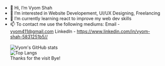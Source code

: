 - 👋 Hi, I’m Vyom Shah
- 👀 I’m interested in Website Developement, UI/UX Designing, Freelancing
- 🌱 I’m currently learning react to improve my web dev skills
- 📫 To contact me use the following mediums: 
     Email - vyom411@gmail.com
     Linkedln - https://www.linkedin.com/in/vyom-shah-5831251b5//
     <br/>
     <br/>![Vyom's GitHub stats](https://github-readme-stats.vercel.app/api?username=Vyom555&show_icons=true&theme=tokyonight)
     <br/>![Top Langs](https://github-readme-stats.vercel.app/api/top-langs/?username=Vyom555&layout=compact&theme=tokyonight)
<br/>Thanks for the visit Bye!                    

<!---
Vyom555/Vyom555 is a ✨ special ✨ repository because its `README.md` (this file) appears on your GitHub profile.
You can click the Preview link to take a look at your changes.
--->
